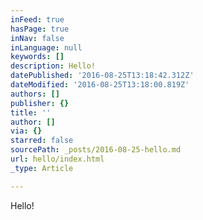 ```yaml
---
inFeed: true
hasPage: true
inNav: false
inLanguage: null
keywords: []
description: Hello!
datePublished: '2016-08-25T13:18:42.312Z'
dateModified: '2016-08-25T13:18:00.819Z'
authors: []
publisher: {}
title: ''
author: []
via: {}
starred: false
sourcePath: _posts/2016-08-25-hello.md
url: hello/index.html
_type: Article

---
```

Hello!